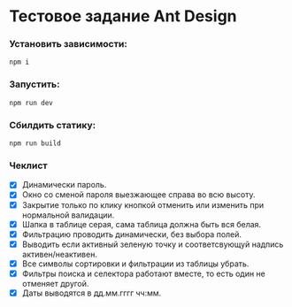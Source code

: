 # Тестовое задание Ant Design

### Установить зависимости:

    npm i

### Запустить:

    npm run dev

### Сбилдить статику:

    npm run build


### Чеклист

- [x] Динамически пароль.
- [x] Окно со сменой пароля выезжающее справа во всю высоту.
- [x] Закрытие только по клику кнопкой отменить или изменить при нормальной валидации.
- [x] Шапка в таблице серая, сама таблица должна быть вся белая.
- [x] Фильтрацию проводить динамически, без выбора полей.
- [x] Выводить если активный зеленую точку и соответсвующуй надпись активен/неактивен.
- [x] Все символы сортировки и фильтрации из таблицы убрать.
- [x] Фильтры поиска и селектора работают вместе, то есть один не отменяет другой.
- [x] Даты выводятся в дд.мм.гггг чч:мм.

